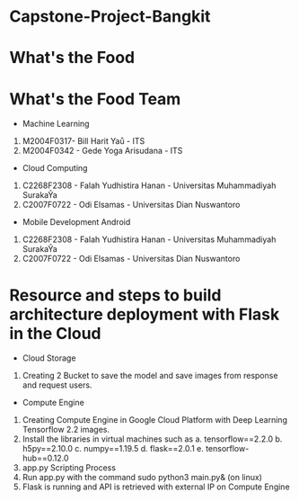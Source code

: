 # Capstone-Project-Bangkit
# What's the Food

# What's the Food Team
- Machine Learning
1. M2004F0317- Bill Harit Yaů - ITS
2.  M2004F0342 - Gede Yoga Arisudana - ITS
- Cloud Computing
1. C2268F2308 - Falah Yudhistira Hanan - Universitas Muhammadiyah SurakaŶa
2. C2007F0722 - Odi Elsamas - Universitas Dian Nuswantoro
- Mobile Development Android
1. C2268F2308 - Falah Yudhistira Hanan - Universitas Muhammadiyah SurakaŶa
2.  C2007F0722 - Odi Elsamas - Universitas Dian Nuswantoro


# Resource and steps to build architecture deployment with Flask in the Cloud
- Cloud Storage
1. Creating 2 Bucket to save the model and save images from response and request users.
- Compute Engine
1. Creating Compute Engine in Google Cloud Platform with Deep Learning Tensorflow 2.2 images.
2. Install the libraries in virtual machines such as a. tensorflow==2.2.0 b. h5py==2.10.0 c. numpy==1.19.5 d. flask==2.0.1 e. tensorflow-hub==0.12.0
3. app.py Scripting Process
4. Run app.py with the command sudo python3 main.py& (on linux)
5. Flask is running and API is retrieved with external IP on Compute Engine
